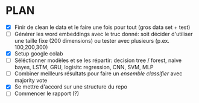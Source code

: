 # PLAN

- [x] Finir de clean le data et le faire une fois pour tout (gros data set + test)
- [ ] Générer les word embeddings avec le truc donné: soit décider d'utiliser une taille fixe (200 dimensions) ou tester avec plusieurs (p.ex. 100,200,300)
- [x] Setup google colab
- [ ] Séléctionner modèles et se les répartir: decision tree / forest, naive bayes, LSTM, GRU, logisitc regression, CNN, SVM, MLP
- [ ] Combiner meilleurs résultats pour faire un _ensemble classifier_ avec majority vote
- [x] Se mettre d'accord sur une structure du repo
- [ ] Commencer le rapport (?)
